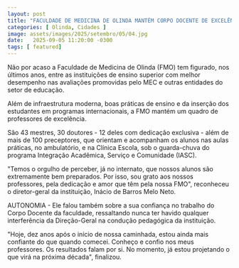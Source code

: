 ```yaml
---
layout: post
title: "FACULDADE DE MEDICINA DE OLINDA MANTÉM CORPO DOCENTE DE EXCELÊNCIA"
categories: [ Olinda, Cidades ]
image: assets/images/2025/setembro/05/04.jpg
date:   2025-09-05 11:20:00 -0300
tags: [ featured]
---
```

Não por acaso a Faculdade de Medicina de Olinda (FMO) tem figurado, nos últimos anos, entre as instituições de ensino superior com melhor desempenho nas avaliações promovidas pelo MEC e outras entidades do setor de educação.

Além de infraestrutura moderna, boas práticas de ensino e da inserção dos estudantes em programas internacionais, a FMO mantém um quadro de professores de excelência.

São 43 mestres, 30 doutores - 12 deles com dedicação exclusiva - além de mais de 100 preceptores, que orientam e acompanham os alunos nas aulas práticas, no ambulatório, e na Clínica Escola, sob o guarda-chuva do programa Integração Acadêmica, Serviço e Comunidade (IASC).

"Temos o orgulho de perceber, já no internato, que nossos alunos são extremamente bem preparados. Por isso, sou grato aos nossos professores, pela dedicação e amor que têm pela nossa FMO", reconheceu o diretor-geral da instituição, Inácio de Barros Melo Neto.

AUTONOMIA - Ele falou também sobre a sua confiança no trabalho do Corpo Docente da faculdade, ressaltando nunca ter havido qualquer interferência da Direção-Geral na condução pedagógica da instituição.

"Hoje, dez anos após o início de nossa caminhada, estou ainda mais confiante do que quando comecei. Conheço e confio nos meus professores. Os resultados falam por si. No momento, já estou projetando o que virá na próxima década", finalizou.